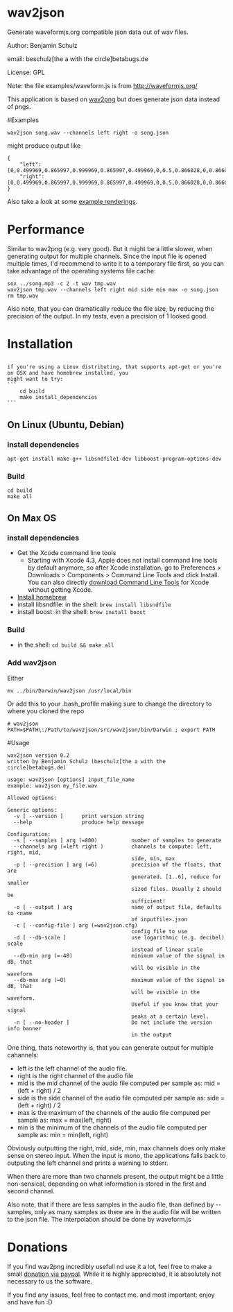 wav2json
========

Generate waveformjs.org compatible json data out of wav files.

Author: Benjamin Schulz

email: beschulz[the a with the circle]betabugs.de  

License: GPL

Note: the file examples/waveform.js is from http://waveformjs.org/

This application is based on [wav2png](https://github.com/beschulz/wav2png/) but does generate json data instead of pngs.

#Examples

	wav2json song.wav --channels left right -o song.json

might produce output like

	{
		"left":[0,0.499969,0.865997,0.999969,0.865997,0.499969,0,0.5,0.866028,0,0.866028,0.5],
		"right":[0,0.499969,0.865997,0.999969,0.865997,0.499969,0,0.5,0.866028,0,0.866028,0.5],
	}

Also take a look at some [example renderings](http://beschulz.github.com/wav2json/).

# Performance
Similar to wav2png (e.g. very good). But it might be a little slower, when generating output for multiple channels.
Since the input file is opened multiple times, I'd recommend to write it to a temporary file first, so you can take advantage of the operating systems file cache:

	sox ../song.mp3 -c 2 -t wav tmp.wav
	wav2json tmp.wav --channels left right mid side min max -o song.json
	rm tmp.wav

Also note, that you can dramatically reduce the file size, by reducing the precision of the output. In my tests, even a precision of 1 looked good.

# Installation

##
	if you're using a Linux distributing, that supports apt-get or you're on OSX and have homebrew installed, you
	might want to try:
	```
		cd build
		make install_dependencies
	```

## On Linux (Ubuntu, Debian)

### install dependencies
    apt-get install make g++ libsndfile1-dev libboost-program-options-dev

### Build
	cd build
    make all

## On Max OS

### install dependencies
* Get the Xcode command line tools
	* Starting with Xcode 4.3, Apple does not install command line tools by default anymore, so after Xcode installation, go to Preferences > Downloads > Components > Command Line Tools and click Install. You can also directly [download Command Line Tools](https://developer.apple.com/downloads) for Xcode without getting Xcode.
* [Install homebrew](https://github.com/mxcl/homebrew/wiki/installation)
* install libsndfile: in the shell: ```brew install libsndfile```
* install boost: in the shell: ```brew install boost```

### Build
* in the shell: ```cd build && make all```

### Add wav2json
Either

	mv ../bin/Darwin/wav2json /usr/local/bin

Or add this to your .bash_profile making sure to change the directory to where you cloned the repo

	# wav2json
	PATH=$PATH\:/Path/to/wav2json/src/wav2json/bin/Darwin ; export PATH

#Usage

	wav2json version 0.2
	written by Benjamin Schulz (beschulz[the a with the circle]betabugs.de)

	usage: wav2json [options] input_file_name
	example: wav2json my_file.wav

	Allowed options:

	Generic options:
	  -v [ --version ]      print version string
	  --help                produce help message

	Configuration:
	  -s [ --samples ] arg (=800)           number of samples to generate
	  --channels arg (=left right )         channels to compute: left, right, mid, 
	                                        side, min, max
	  -p [ --precision ] arg (=6)           precision of the floats, that are 
	                                        generated. [1..6], reduce for smaller 
	                                        sized files. Usually 2 should be 
	                                        sufficient!
	  -o [ --output ] arg                   name of output file, defaults to <name 
	                                        of inputfile>.json
	  -c [ --config-file ] arg (=wav2json.cfg)
	                                        config file to use
	  -d [ --db-scale ]                     use logarithmic (e.g. decibel) scale 
	                                        instead of linear scale
	  --db-min arg (=-48)                   minimum value of the signal in dB, that
	                                        will be visible in the waveform
	  --db-max arg (=0)                     maximum value of the signal in dB, that
	                                        will be visible in the waveform. 
	                                        Useful if you know that your signal 
	                                        peaks at a certain level.
	  -n [ --no-header ]                    Do not include the version info banner 
	                                        in the output


One thing, thats noteworthy is, that you can generate output for multiple cahannels:

* left is the left channel of the audio file.
* right is the right channel of the audio file
* mid is the mid channel of the audio file computed per sample as: mid = (left + right) / 2
* side is the side channel of the audio file computed per sample as: side = (left + right) / 2
* max is the maximum of the channels of the audio file computed per sample as: max = max(left, right)
* min is the minimum of the channels of the audio file computed per sample as: min = min(left, right)

Obviously outputting the right, mid, side, min, max channels does only make sense on stereo input. When the input is mono,
the applications falls back to outputing the left channel and prints a warning to stderr.

When there are more than two channels present, the output might be a little non-sensical, depending on what information is stored in the first and second channel.

Also note, that if there are less samples in the audio file, than defined by --samples, only as many samples as there are in the audio file will be written to the json file. The interpolation should be done by waveform.js

# Donations
If you find wav2png incredibly usefull nd use it a lot, feel free to make a small [donation via paypal](http://goo.gl/Ey2Bp).
While it is highly appreciated, it is absolutely not necessary to us the software.

If you find any issues, feel free to contact me.
and most important: enjoy and have fun :D

